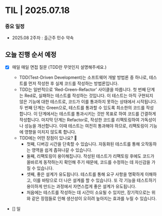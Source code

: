 # TIL | 2025.07.18

### 중요 일정

-   2025.08 2주차 : 출근주 민수 약속

## 오늘 진행 순서 예정

-   [x] 매일 매일 면접 질문 (TDD란 무엇인지 설명해주세요.)

    -   TDD(Test-Driven Development)는 소프트웨어 개발 방법론 중 하나로, 테스트를 먼저 작성한 후 실제 코드를 작성하는 방법론입니다.
    -   TDD는 일반적으로 ‘Red-Green-Refactor’ 사이클을 따릅니다. 첫 번째 단계는 Red로, 실패하는 테스트를 작성하는 것입니다. 이 테스트는 아직 구현되지 않은 기능에 대한 테스트로, 코드가 이를 통과하지 못하는 상태에서 시작됩니다. 두 번째 단계는 Green으로, 테스트를 통과할 수 있도록 최소한의 코드를 작성합니다. 이 단계에서는 테스트를 통과시키는 것만 목표로 하여 코드를 간결하게 작성합니다. 마지막 단계는 Refactor로, 작성한 코드를 리팩토링하여 가독성이나 성능을 개선합니다. 이때 테스트는 여전히 통과해야 하므로, 리팩토링이 기능에 영향을 미치지 않도록 합니다.
    -   TDD에는 어떤 장점이 있나요? 🤔
        -   첫째, 디버깅 시간을 단축할 수 있습니다. 자동화된 테스트를 통해 오작동하는 영역을 쉽게 좁혀나갈 수 있습니다.
        -   둘째, 리팩토링이 용이해집니다. 작성된 테스트가 리팩토링 후에도 코드가 올바르게 동작하는지 확인해 주기 때문에, 코드를 수정하는 데 자신감을 가질 수 있습니다.
        -   셋째, 좋은 설계가 유도됩니다. 테스트를 통해 요구 사항을 명확하게 이해하고, 이를 바탕으로 더 나은 설계를 할 수 있습니다. 또 각 기능을 테스트하기 용이하게 만드는 과정에서 자연스럽게 좋은 설계가 유도됩니다.
        -   처음에는 테스트를 작성하는 데 시간이 소요될 수 있지만, 장기적으로는 위와 같은 장점들로 인해 생산성이 오히려 높아지는 효과를 누릴 수 있습니다.

-   [] 일
